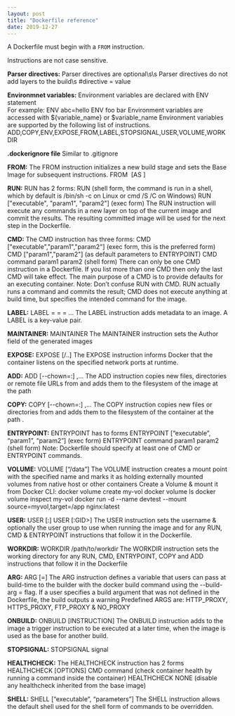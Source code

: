 ```yaml
---
layout: post
title: "Dockerfile reference"
date: 2019-12-27
---
```


A Dockerfile must begin with a `FROM` instruction.

Instructions are not case sensitive.

**Parser directives:**
Parser directives are optional\s\s
Parser directives do not add layers to the build\s
#directive =  value

**Environmnet variables:**
Environment variables are declared with ENV statement\
For example:
ENV abc=hello
ENV foo bar
Environment variables are accessed with ${variable_name} or $variable_name
Environment variables are supported by the following list of instructions.
ADD,COPY,ENV,EXPOSE,FROM,LABEL,STOPSIGNAL,USER,VOLUME,WORKDIR

**.dockerignore file**
Similar to .gitignore

**FROM:**
The FROM instruction initializes a new build stage and sets the Base Image for subsequent instructions.
FROM <image> [AS <name>] 

**RUN:**
RUN has 2 forms:
RUN <command> (shell form, the command is run in a shell, which by default is /bin/sh -c on Linux or cmd /S /C on Windows) 
RUN ["executable", "param1", "param2"] (exec form) 
The RUN instruction will execute any commands in a new layer on top of the current image and commit the results. The resulting committed image will be used for the next step in the Dockerfile.

**CMD:**
The CMD instruction has three forms:
CMD ["executable","param1","param2"] (exec form, this is the preferred form) 
CMD ["param1","param2"] (as default parameters to ENTRYPOINT) 
CMD command param1 param2 (shell form) 
There can only be one CMD instruction in a Dockerfile. If you list more than one CMD then only the last CMD will take effect.
The main purpose of a CMD is to provide defaults for an executing container.
Note: Don’t confuse RUN with CMD. RUN actually runs a command and commits the result; CMD does not execute anything at build time, but specifies the intended command for the image.

**LABEL:**
LABEL <key>=<value> <key>=<value> <key>=<value> ...
The LABEL instruction adds metadata to an image. 
A LABEL is a key-value pair.

**MAINTAINER:**
MAINTAINER <name>
The MAINTAINER instruction sets the Author field of the generated images 

**EXPOSE:**
EXPOSE <port> [<port>/<protocol>..]
The EXPOSE instruction informs Docker that the container listens on the specified network ports at runtime.

**ADD:**
ADD [--chown=<user>:<group>] <src>,… <dest>
The ADD instruction copies new files, directories or remote file URLs from <src> and adds them to the filesystem of the image at the path <dest> 

**COPY:**
COPY [--chown=<user>:<group>] <src>,… <dest>
The COPY instruction copies new files or directories from <src> and adds them to the filesystem of the container at the path <dest>. 

**ENTRYPOINT:**
ENTRYPOINT has to forms
ENTRYPOINT [“executable”, “param1”, “param2”] (exec form)
ENTRYPOINT command param1 param2 (shell form)
Note: Dockerfile should specify at least one of CMD or ENTRYPOINT commands. 
 
**VOLUME:**
VOLUME [“/data”]
The VOLUME instruction creates a mount point with the specified name and marks it as holding externally mounted volumes from native host or other containers
Create a Volume & mount it from Docker CLI:
docker volume create my-vol
docker volume ls
docker volume inspect my-vol
docker run -d --name devtest --mount source=myvol,target=/app nginx:latest

**USER:**
USER <user>[:<group>]
USER <UID>[:GID>]
The USER instruction sets the username & optionally the user group to use when running the image and for any RUN, CMD & ENTRYPOINT instructions that follow it in the Dockerfile.

**WORKDIR:**
WORKDIR /path/to/workdir
The WORKDIR instruction sets the working directory for any RUN, CMD, ENTRYPOINT, COPY and ADD instructions that follow it in the Dockerfile

**ARG:**
ARG <name>[=<default value>]
The ARG instruction defines a variable that users can pass at build-time to the builder with the docker build command using the --build-arg <varname>=<value> flag. If a user specifies a build argument that was not defined in the Dockerfile, the build outputs a warning 
Predefined ARGS are: HTTP_PROXY, HTTPS_PROXY, FTP_PROXY & NO_PROXY

**ONBUILD:**
ONBUILD [INSTRUCTION]
The ONBUILD instruction adds to the image a trigger instruction to be executed at a later time, when the image is used as the base for another build. 

**STOPSIGNAL:**
STOPSIGNAL signal

**HEALTHCHECK:**
The HEALTHCHECK instruction has 2 forms
HEALTHCHECK [OPTIONS] CMD command (check container health by running a command inside the container)
HEALTHCHECK NONE (disable any healthcheck inherited from the base image)

**SHELL:**
SHELL [“executable”, “parameters”]
The SHELL instruction allows the default shell used for the shell form of commands to be overridden. 


